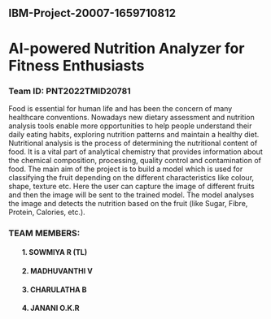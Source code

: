 ## IBM-Project-20007-1659710812
# AI-powered Nutrition Analyzer for Fitness Enthusiasts


### Team ID: PNT2022TMID20781
Food is essential for human life and has been the concern of many healthcare conventions. Nowadays new dietary assessment and nutrition analysis tools enable more opportunities to help people understand their daily eating habits, exploring nutrition patterns and maintain a healthy diet. Nutritional analysis is the process of determining the nutritional content of food. It is a vital part of analytical chemistry that provides information about the chemical composition, processing, quality control and contamination of food. 
The main aim of the project is to build a model which is used for classifying the fruit depending on the different characteristics like colour, shape, texture etc. Here the user can capture the image of different fruits and then the image will be sent to the trained model. The model analyses the image and detects the nutrition based on the fruit (like Sugar, Fibre, Protein, Calories, etc.).

### TEAM MEMBERS:
#### &nbsp; &nbsp; &nbsp; &nbsp; 1. SOWMIYA R (TL)
#### &nbsp; &nbsp; &nbsp; &nbsp; 2. MADHUVANTHI V
#### &nbsp; &nbsp; &nbsp; &nbsp; 3. CHARULATHA B
#### &nbsp; &nbsp; &nbsp; &nbsp; 4. JANANI O.K.R
